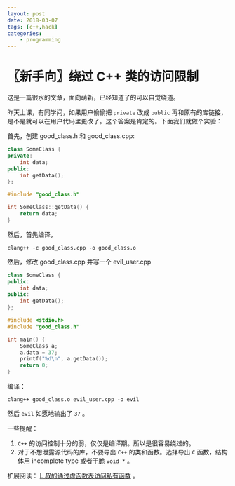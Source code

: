 ```yaml
---
layout: post
date: 2018-03-07
tags: [c++,hack]
categories:
    - programming
---
```


# 〖新手向〗绕过 C++ 类的访问限制

这是一篇很水的文章，面向萌新，已经知道了的可以自觉绕道。

昨天上课，有同学问，如果用户偷偷把 `private` 改成 `public` 再和原有的库链接，是不是就可以在用户代码里更改了。这个答案是肯定的。下面我们就做个实验：

首先，创建 good_class.h 和 good_class.cpp:

```c++
class SomeClass {
private:
    int data;
public:
    int getData();
};
```

```c++
#include "good_class.h"

int SomeClass::getData() {
    return data;
}
```

然后，首先编译，

```shell
clang++ -c good_class.cpp -o good_class.o
```

然后，修改 good_class.cpp 并写一个 evil_user.cpp

```c++
class SomeClass {
public:
    int data;
public:
    int getData();
};
```

```c++
#include <stdio.h>
#include "good_class.h"

int main() {
    SomeClass a;
    a.data = 37;
    printf("%d\n", a.getData());
    return 0;
}
```

编译：

```shell
clang++ good_class.o evil_user.cpp -o evil
```

然后 `evil` 如愿地输出了 `37` 。

一些提醒：

1. `C++` 的访问控制十分的弱，仅仅是编译期。所以是很容易绕过的。
2. 对于不想泄露源代码的库，不要导出 `C++` 的类和函数。选择导出 `C` 函数，结构体用 incomplete type 或者干脆 `void *` 。

扩展阅读： [L 叔的通过虚函数表访问私有函数](https://liam0205.me/2018/01/23/crack-private-member-function-by-vtable/) 。
